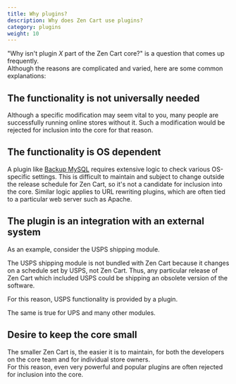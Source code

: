 ```yaml
---
title: Why plugins? 
description: Why does Zen Cart use plugins? 
category: plugins
weight: 10
---
```


"Why isn't plugin *X* part of the Zen Cart core?" is a question that comes up frequently.  
Although the reasons are complicated and varied, here are some common explanations: 

## The functionality is not universally needed 
Although a specific modification may seem vital to you, many people are successfully running 
online stores without it.  Such a modification would be rejected for inclusion into the core for that reason. 

## The functionality is OS dependent 
A plugin like [Backup MySQL](https://www.zen-cart.com/downloads.php?do=file&id=7) requires extensive logic to check various OS-specific settings. 
This is difficult to maintain and subject to change outside the release schedule for Zen Cart,
so it's not a candidate for inclusion into the core. 
Similar logic applies to URL rewriting plugins, which are often tied to a particular web server such as Apache. 

## The plugin is an integration with an external system 

As an example, consider the USPS shipping module. 

The USPS shipping module is not bundled with Zen Cart because it changes on a schedule set by USPS, not Zen Cart.
Thus, any particular release of Zen Cart which included USPS could be shipping an obsolete version of the software. 

For this reason, USPS functionality is provided by a plugin. 

The same is true for UPS and many other modules. 

## Desire to keep the core small 
The smaller Zen Cart is, the easier it is to maintain, for both the developers on the core team and for individual store owners.  
For this reason, even very powerful and popular plugins are often rejected for inclusion into the core. 


